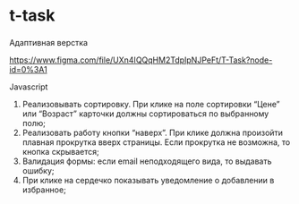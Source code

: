 # t-task

###  
Адаптивная верстка  

https://www.figma.com/file/UXn4IQQqHM2TdpIpNJPeFt/T-Task?node-id=0%3A1

Javascript  
1. Реализовывать сортировку. При клике на поле сортировки “Цене” или “Возраст” карточки должны сортироваться по выбранному полю;  
2. Реализовать работу кнопки “наверх”. При клике должна произойти плавная прокрутка вверх страницы. Если прокрутка не возможна, то кнопка скрывается;  
3. Валидация формы: если email неподходящего вида, то выдавать ошибку;  
4. При клике на сердечко показывать уведомление о добавлении в избранное;  


